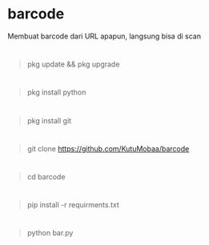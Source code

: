 # barcode
Membuat barcode dari URL apapun, langsung bisa di scan 
#
> pkg update && pkg upgrade
#
> pkg install python
#
> pkg install git
#
> git clone https://github.com/KutuMobaa/barcode
#
> cd barcode
#
> pip install -r requirments.txt 
#
> python bar.py
# 
